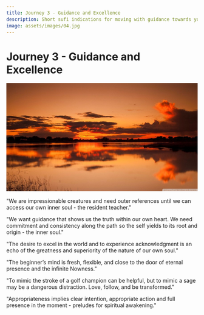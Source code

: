 ```yaml
---
title: Journey 3 - Guidance and Excellence
description: Short sufi indications for moving with guidance towards your most excellent state
image: assets/images/04.jpg
---
```


# Journey 3 - Guidance and Excellence

![](../../assets/images/04.jpg)

"We are impressionable creatures and need outer references until we can access our own inner soul - the resident teacher."  

"We want guidance that shows us the truth within our own heart. We need commitment and consistency along the path so the self yields to its root and origin - the inner soul."  

"The desire to excel in the world and to experience acknowledgment is an echo of the greatness and superiority of the nature of our own soul."  

"The beginner’s mind is fresh, flexible, and close to the door of eternal presence and the infinite Nowness."  

"To mimic the stroke of a golf champion can be helpful, but to mimic a sage may be a dangerous distraction. Love, follow, and be transformed."  

"Appropriateness implies clear intention, appropriate action and full presence in the moment - preludes for spiritual awakening."  